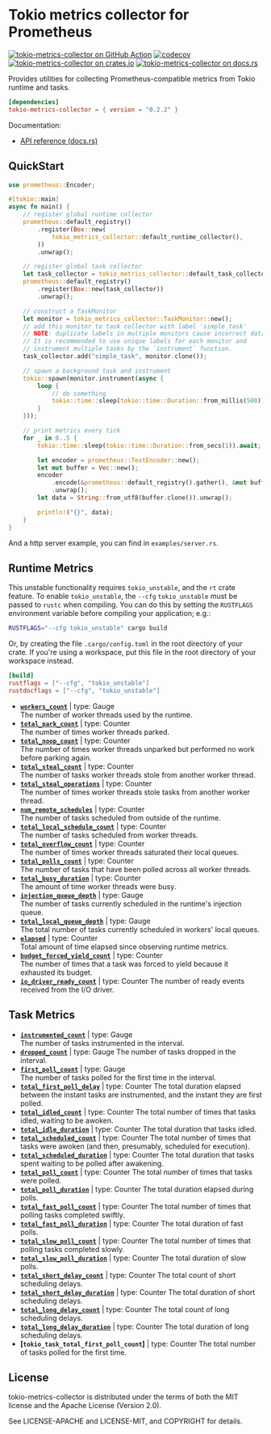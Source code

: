 # Tokio metrics collector for Prometheus

[![tokio-metrics-collector on GitHub Action][action-image]][action]
[![codecov][codecov-image]][codecov]
[![tokio-metrics-collector on crates.io][cratesio-image]][cratesio]
[![tokio-metrics-collector on docs.rs][docsrs-image]][docsrs]

[action-image]: https://github.com/Hanaasagi/tokio-metrics-collector/actions/workflows/ci.yaml/badge.svg
[action]: https://github.com/Hanaasagi/tokio-metrics-collector/actions/workflows/ci.yaml
[codecov-image]: https://codecov.io/gh/Hanaasagi/tokio-metrics-collector/branch/master/graph/badge.svg?token=TP67FTFT1K
[codecov]: https://codecov.io/gh/Hanaasagi/tokio-metrics-collector
[cratesio-image]: https://img.shields.io/crates/v/tokio-metrics-collector.svg
[cratesio]: https://crates.io/crates/tokio-metrics-collector
[docsrs-image]: https://docs.rs/tokio-metrics-collector/badge.svg
[docsrs]: https://docs.rs/tokio-metrics-collector

Provides utilities for collecting Prometheus-compatible metrics from Tokio runtime and tasks.

```toml
[dependencies]
tokio-metrics-collector = { version = "0.2.2" }
```

Documentation:

- [API reference (docs.rs)](https://docs.rs/tokio-metrics-collector/)

## QuickStart

```Rust
use prometheus::Encoder;

#[tokio::main]
async fn main() {
    // register global runtime collector
    prometheus::default_registry()
        .register(Box::new(
            tokio_metrics_collector::default_runtime_collector(),
        ))
        .unwrap();

    // register global task collector
    let task_collector = tokio_metrics_collector::default_task_collector();
    prometheus::default_registry()
        .register(Box::new(task_collector))
        .unwrap();

    // construct a TaskMonitor
    let monitor = tokio_metrics_collector::TaskMonitor::new();
    // add this monitor to task collector with label 'simple_task'
    // NOTE: duplicate labels in multiple monitors cause incorrect data aggregation.
    // It is recommended to use unique labels for each monitor and
    // instrument multiple tasks by the `instrument` function.
    task_collector.add("simple_task", monitor.clone());

    // spawn a background task and instrument
    tokio::spawn(monitor.instrument(async {
        loop {
            // do something
            tokio::time::sleep(tokio::time::Duration::from_millis(500)).await;
        }
    }));

    // print metrics every tick
    for _ in 0..5 {
        tokio::time::sleep(tokio::time::Duration::from_secs(1)).await;

        let encoder = prometheus::TextEncoder::new();
        let mut buffer = Vec::new();
        encoder
            .encode(&prometheus::default_registry().gather(), &mut buffer)
            .unwrap();
        let data = String::from_utf8(buffer.clone()).unwrap();

        println!("{}", data);
    }
}
```

And a http server example, you can find in `examples/server.rs`.

## Runtime Metrics

This unstable functionality requires `tokio_unstable`, and the `rt` crate
feature. To enable `tokio_unstable`, the `--cfg` `tokio_unstable` must be passed
to `rustc` when compiling. You can do this by setting the `RUSTFLAGS`
environment variable before compiling your application; e.g.:

```sh
RUSTFLAGS="--cfg tokio_unstable" cargo build
```

Or, by creating the file `.cargo/config.toml` in the root directory of your crate.
If you're using a workspace, put this file in the root directory of your workspace instead.

```toml
[build]
rustflags = ["--cfg", "tokio_unstable"]
rustdocflags = ["--cfg", "tokio_unstable"]
```

- **[`workers_count`]** | type: Gauge  
  The number of worker threads used by the runtime.
- **[`total_park_count`]** | type: Counter  
  The number of times worker threads parked.
- **[`total_noop_count`]** | type: Counter  
  The number of times worker threads unparked but performed no work before parking again.
- **[`total_steal_count`]** | type: Counter  
  The number of tasks worker threads stole from another worker thread.
- **[`total_steal_operations`]** | type: Counter  
  The number of times worker threads stole tasks from another worker thread.
- **[`num_remote_schedules`]** | type: Counter  
  The number of tasks scheduled from outside of the runtime.
- **[`total_local_schedule_count`]** | type: Counter  
  The number of tasks scheduled from worker threads.
- **[`total_overflow_count`]** | type: Counter  
  The number of times worker threads saturated their local queues.
- **[`total_polls_count`]** | type: Counter  
  The number of tasks that have been polled across all worker threads.
- **[`total_busy_duration`]** | type: Counter  
  The amount of time worker threads were busy.
- **[`injection_queue_depth`]** | type: Gauge  
  The number of tasks currently scheduled in the runtime's injection queue.
- **[`total_local_queue_depth`]** | type: Gauge  
  The total number of tasks currently scheduled in workers' local queues.
- **[`elapsed`]** | type: Counter  
  Total amount of time elapsed since observing runtime metrics.
- **[`budget_forced_yield_count`]** | type: Counter  
  The number of times that a task was forced to yield because it exhausted its budget.
- **[`io_driver_ready_count`]** | type: Counter
  The number of ready events received from the I/O driver.

[`workers_count`]: https://docs.rs/tokio-metrics/0.2.*/tokio_metrics/struct.RuntimeMetrics.html#structfield.workers_count
[`total_park_count`]: https://docs.rs/tokio-metrics/0.2.*/tokio_metrics/struct.RuntimeMetrics.html#structfield.total_park_count
[`total_noop_count`]: https://docs.rs/tokio-metrics/0.2.*/tokio_metrics/struct.RuntimeMetrics.html#structfield.total_noop_count
[`total_steal_count`]: https://docs.rs/tokio-metrics/0.2.*/tokio_metrics/struct.RuntimeMetrics.html#structfield.total_steal_count
[`total_steal_operations`]: https://docs.rs/tokio-metrics/0.2.*/tokio_metrics/struct.RuntimeMetrics.html#structfield.total_steal_operations
[`num_remote_schedules`]: https://docs.rs/tokio-metrics/0.2.*/tokio_metrics/struct.RuntimeMetrics.html#structfield.num_remote_schedules
[`total_local_schedule_count`]: https://docs.rs/tokio-metrics/0.2.*/tokio_metrics/struct.RuntimeMetrics.html#structfield.total_local_schedule_count
[`total_overflow_count`]: https://docs.rs/tokio-metrics/0.2.*/tokio_metrics/struct.RuntimeMetrics.html#structfield.total_overflow_count
[`total_polls_count`]: https://docs.rs/tokio-metrics/0.2.*/tokio_metrics/struct.RuntimeMetrics.html#structfield.total_polls_count
[`total_busy_duration`]: https://docs.rs/tokio-metrics/0.2.*/tokio_metrics/struct.RuntimeMetrics.html#structfield.total_busy_duration
[`injection_queue_depth`]: https://docs.rs/tokio-metrics/0.2.*/tokio_metrics/struct.RuntimeMetrics.html#structfield.injection_queue_depth
[`total_local_queue_depth`]: https://docs.rs/tokio-metrics/0.2.*/tokio_metrics/struct.RuntimeMetrics.html#structfield.total_local_queue_depth
[`elapsed`]: https://docs.rs/tokio-metrics/0.2.*/tokio_metrics/struct.RuntimeMetrics.html#structfield.elapsed
[`mean_polls_per_park`]: https://docs.rs/tokio-metrics/0.2.*/tokio_metrics/struct.RuntimeMetrics.html#method.mean_polls_per_park
[`busy_ratio`]: https://docs.rs/tokio-metrics/0.2.*/tokio_metrics/struct.RuntimeMetrics.html#method.busy_ratio
[`budget_forced_yield_count`]: https://docs.rs/tokio-metrics/0.2.*/tokio_metrics/struct.RuntimeMetrics.html#structfield.budget_forced_yield_count
[`io_driver_ready_count`]: https://docs.rs/tokio-metrics/0.2.*/tokio_metrics/struct.RuntimeMetrics.html#structfield.io_driver_ready_count

## Task Metrics

- **[`instrumented_count`]** | type: Gauge  
  The number of tasks instrumented in the interval.
- **[`dropped_count`]** | type: Gauge
  The number of tasks dropped in the interval.
- **[`first_poll_count`]** | type: Gauge  
  The number of tasks polled for the first time in the interval.
- **[`total_first_poll_delay`]** | type: Counter
  The total duration elapsed between the instant tasks are instrumented, and the instant they are first polled.
- **[`total_idled_count`]** | type: Counter
  The total number of times that tasks idled, waiting to be awoken.
- **[`total_idle_duration`]** | type: Counter
  The total duration that tasks idled.
- **[`total_scheduled_count`]** | type: Counter
  The total number of times that tasks were awoken (and then, presumably, scheduled for execution).
- **[`total_scheduled_duration`]** | type: Counter
  The total duration that tasks spent waiting to be polled after awakening.
- **[`total_poll_count`]** | type: Counter
  The total number of times that tasks were polled.
- **[`total_poll_duration`]** | type: Counter
  The total duration elapsed during polls.
- **[`total_fast_poll_count`]** | type: Counter
  The total number of times that polling tasks completed swiftly.
- **[`total_fast_poll_duration`]** | type: Counter
  The total duration of fast polls.
- **[`total_slow_poll_count`]** | type: Counter
  The total number of times that polling tasks completed slowly.
- **[`total_slow_poll_duration`]** | type: Counter
  The total duration of slow polls.
- **[`total_short_delay_count`]** | type: Counter
  The total count of short scheduling delays.
- **[`total_short_delay_duration`]** | type: Counter
  The total duration of short scheduling delays.
- **[`total_long_delay_count`]** | type: Counter
  The total count of long scheduling delays.
- **[`total_long_delay_duration`]** | type: Counter
  The total duration of long scheduling delays.
- **[`tokio_task_total_first_poll_count`]** | type: Counter
  The total number of tasks polled for the first time.

[`instrumented_count`]: https://docs.rs/tokio-metrics/0.2.*/tokio_metrics/struct.TaskMetrics.html#structfield.instrumented_count
[`dropped_count`]: https://docs.rs/tokio-metrics/0.2.*/tokio_metrics/struct.TaskMetrics.html#structfield.dropped_count
[`first_poll_count`]: https://docs.rs/tokio-metrics/0.2.*/tokio_metrics/struct.TaskMetrics.html#structfield.first_poll_count
[`total_first_poll_delay`]: https://docs.rs/tokio-metrics/0.2.*/tokio_metrics/struct.TaskMetrics.html#structfield.total_first_poll_delay
[`total_idled_count`]: https://docs.rs/tokio-metrics/0.2.*/tokio_metrics/struct.TaskMetrics.html#structfield.total_idled_count
[`total_idle_duration`]: https://docs.rs/tokio-metrics/0.2.*/tokio_metrics/struct.TaskMetrics.html#structfield.total_idle_duration
[`total_scheduled_count`]: https://docs.rs/tokio-metrics/0.2.*/tokio_metrics/struct.TaskMetrics.html#structfield.total_scheduled_count
[`total_scheduled_duration`]: https://docs.rs/tokio-metrics/0.2.*/tokio_metrics/struct.TaskMetrics.html#structfield.total_scheduled_duration
[`total_poll_count`]: https://docs.rs/tokio-metrics/0.2.*/tokio_metrics/struct.TaskMetrics.html#structfield.total_poll_count
[`total_poll_duration`]: https://docs.rs/tokio-metrics/0.2.*/tokio_metrics/struct.TaskMetrics.html#structfield.total_poll_duration
[`total_fast_poll_count`]: https://docs.rs/tokio-metrics/0.2.*/tokio_metrics/struct.TaskMetrics.html#structfield.total_fast_poll_count
[`total_fast_poll_duration`]: https://docs.rs/tokio-metrics/0.2.*/tokio_metrics/struct.TaskMetrics.html#structfield.total_fast_poll_duration
[`total_slow_poll_count`]: https://docs.rs/tokio-metrics/0.2.*/tokio_metrics/struct.TaskMetrics.html#structfield.total_slow_poll_count
[`total_slow_poll_duration`]: https://docs.rs/tokio-metrics/0.2.*/tokio_metrics/struct.TaskMetrics.html#structfield.total_slow_poll_duration
[`total_short_delay_count`]: https://docs.rs/tokio-metrics/0.2.*/tokio_metrics/struct.TaskMetrics.html#structfield.total_short_delay_count
[`total_short_delay_duration`]: https://docs.rs/tokio-metrics/0.2.*/tokio_metrics/struct.TaskMetrics.html#structfield.total_short_delay_duration
[`total_long_delay_count`]: https://docs.rs/tokio-metrics/0.2.*/tokio_metrics/struct.TaskMetrics.html#structfield.total_long_delay_count
[`total_long_delay_duration`]: https://docs.rs/tokio-metrics/0.2.*/tokio_metrics/struct.TaskMetrics.html#structfield.total_long_delay_duration
[`long_delay_ratio`]: https://docs.rs/tokio-metrics/0.2.*/tokio_metrics/struct.TaskMetrics.html#method.long_delay_ratio

## License

tokio-metrics-collector is distributed under the terms of both the MIT license and the Apache License (Version 2.0).

See LICENSE-APACHE and LICENSE-MIT, and COPYRIGHT for details.
